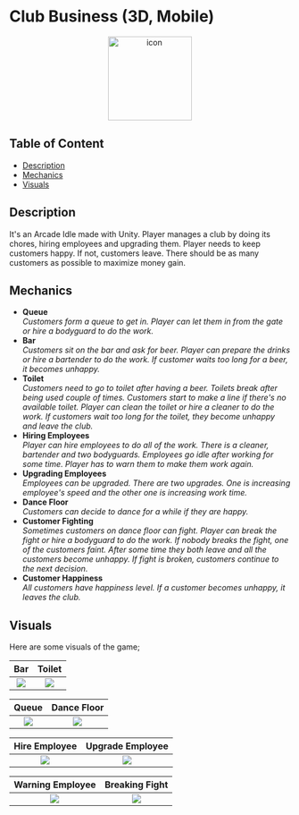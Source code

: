 # Club Business (3D, Mobile)
<p align="center"><img src="https://i.imgur.com/NfkRbEx.png" width="150" title="icon"></p>

## Table of Content
- [Description](#description)
- [Mechanics](#mechanics)
- [Visuals](#visuals)

## Description
It's an Arcade Idle made with Unity.
Player manages a club by doing its chores, hiring employees and upgrading them. Player needs to keep customers happy. If not, customers leave. There should be as many customers as possible to maximize money gain.

## Mechanics
- **Queue**\
  _Customers form a queue to get in. Player can let them in from the gate or hire a bodyguard to do the work._
- **Bar**\
  _Customers sit on the bar and ask for beer. Player can prepare the drinks or hire a bartender to do the work. If customer waits too long for a beer, it becomes unhappy._
- **Toilet**\
  _Customers need to go to toilet after having a beer. Toilets break after being used couple of times. Customers start to make a line if there's no available toilet. Player can clean the toilet or hire a cleaner to do the work. If customers wait too long for the toilet, they become unhappy and leave the club._
- **Hiring Employees**\
  _Player can hire employees to do all of the work. There is a cleaner, bartender and two bodyguards. Employees go idle after working for some time. Player has to warn them to make them work again._
- **Upgrading Employees**\
  _Employees can be upgraded. There are two upgrades. One is increasing employee's speed and the other one is increasing work time._
- **Dance Floor**\
  _Customers can decide to dance for a while if they are happy._
- **Customer Fighting**\
  _Sometimes customers on dance floor can fight. Player can break the fight or hire a bodyguard to do the work. If nobody breaks the fight, one of the customers faint. After some time they both leave and all the customers become unhappy. If fight is broken, customers continue to the next decision._
- **Customer Happiness**\
  _All customers have happiness level. If a customer becomes unhappy, it leaves the club._

## Visuals
Here are some visuals of the game;

Bar                      | Toilet 
:-------------------------:|:-------------------------:
![](https://media.giphy.com/media/v1.Y2lkPTc5MGI3NjExbWxzcnd6cnhyb2dieXNhMzE3bGlrdWU0ZTdidDEzZ3BlZDNrd3p2ZiZlcD12MV9pbnRlcm5hbF9naWZfYnlfaWQmY3Q9Zw/JotGtlm7RCbBGipop5/giphy.gif)  |  ![](https://media.giphy.com/media/v1.Y2lkPTc5MGI3NjExbHNiendhdnVvMXRqdG9kcDl2cDZrMjBhaWxxbXI5cGJ4YTQ5ZmJiYyZlcD12MV9pbnRlcm5hbF9naWZfYnlfaWQmY3Q9Zw/q0ZOJvnP5SH0R18Sq1/giphy.gif)

Queue                      | Dance Floor 
:-------------------------:|:-------------------------:
![](https://media.giphy.com/media/v1.Y2lkPTc5MGI3NjExcXd2MnBjMml6Y3Ixc2YwdmhzbGplM2J2d2FlanJnYmtvN3hkZHdiMSZlcD12MV9pbnRlcm5hbF9naWZfYnlfaWQmY3Q9Zw/9e1iiOVN7AoGz92YmZ/giphy.gif)  |  ![](https://media.giphy.com/media/v1.Y2lkPTc5MGI3NjExbW5ldXA3MzdhcTcyZHNzdWtkdTQyY21iZjVlaGJ3NmdqZng3Z25xZiZlcD12MV9pbnRlcm5hbF9naWZfYnlfaWQmY3Q9Zw/CT2BnKLX3aWEDDoF6L/giphy.gif)

Hire Employee              | Upgrade Employee
:-------------------------:|:-------------------------:
![](https://media.giphy.com/media/v1.Y2lkPTc5MGI3NjExbG03bnZvNjhueHcyamxqc2hqNGhhcGo0MTM5NTFmYjA0aW5icTg3YyZlcD12MV9pbnRlcm5hbF9naWZfYnlfaWQmY3Q9Zw/NahoKU9FBnqPbeLSKm/giphy.gif)  |  ![](https://media.giphy.com/media/v1.Y2lkPTc5MGI3NjExdWc5azIwb3ZpZjcydnEwcnMya2ZvamY5a3F0ODJhYXdsYWZ0eDVwaCZlcD12MV9pbnRlcm5hbF9naWZfYnlfaWQmY3Q9Zw/PCPAQUn1SBsmrwWCdX/giphy.gif)

Warning Employee           | Breaking Fight
:-------------------------:|:-------------------------:
![](https://media.giphy.com/media/v1.Y2lkPTc5MGI3NjExZDk5OXJkY212bm1scjJ4bm94Y204MDIxOHloc2g1NnF5cGxmdGR6diZlcD12MV9pbnRlcm5hbF9naWZfYnlfaWQmY3Q9Zw/W89goas1GTauXNHz3l/giphy.gif)  |  ![](https://media.giphy.com/media/v1.Y2lkPTc5MGI3NjExcDVjZmhpM2hleXM1YjhzMGxxM3BweDN4eWRvcHNwMW1wcXBqNWVjZSZlcD12MV9pbnRlcm5hbF9naWZfYnlfaWQmY3Q9Zw/CXn5OfGsTLHRWZKwmZ/giphy.gif)
